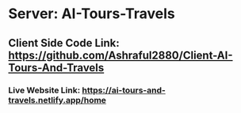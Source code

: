 # Server: AI-Tours-Travels

## Client Side Code Link: https://github.com/Ashraful2880/Client-AI-Tours-And-Travels
### Live Website Link: https://ai-tours-and-travels.netlify.app/home
